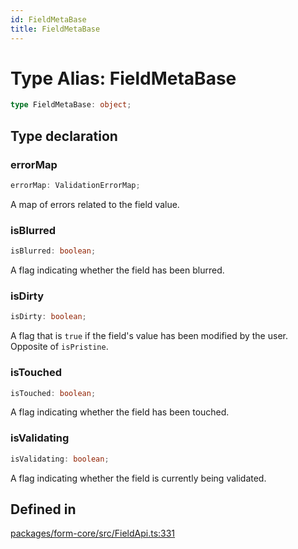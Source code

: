 ```yaml
---
id: FieldMetaBase
title: FieldMetaBase
---
```


# Type Alias: FieldMetaBase

```ts
type FieldMetaBase: object;
```

## Type declaration

### errorMap

```ts
errorMap: ValidationErrorMap;
```

A map of errors related to the field value.

### isBlurred

```ts
isBlurred: boolean;
```

A flag indicating whether the field has been blurred.

### isDirty

```ts
isDirty: boolean;
```

A flag that is `true` if the field's value has been modified by the user. Opposite of `isPristine`.

### isTouched

```ts
isTouched: boolean;
```

A flag indicating whether the field has been touched.

### isValidating

```ts
isValidating: boolean;
```

A flag indicating whether the field is currently being validated.

## Defined in

[packages/form-core/src/FieldApi.ts:331](https://github.com/TanStack/form/blob/main/packages/form-core/src/FieldApi.ts#L331)
